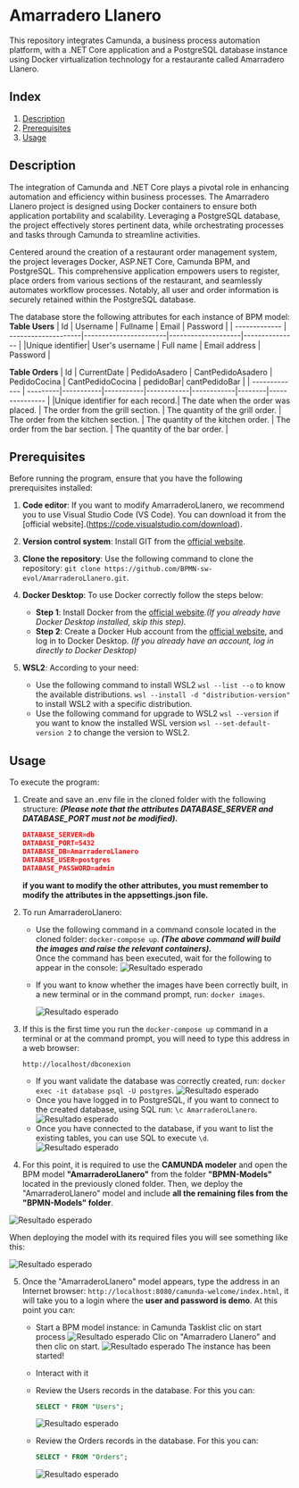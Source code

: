 #  Amarradero Llanero

This repository integrates Camunda, a business process automation platform, with a .NET Core application and a PostgreSQL database instance using Docker virtualization technology for a restaurante called Amarradero Llanero.

## Index

1. [Description](#description)
2. [Prerequisites](#prerequisites)
3. [Usage](#usage)

## Description

The integration of Camunda and .NET Core plays a pivotal role in enhancing automation and efficiency within business processes. The Amarradero Llanero project is designed using Docker containers to ensure both application portability and scalability. Leveraging a PostgreSQL database, the project effectively stores pertinent data, while orchestrating processes and tasks through Camunda to streamline activities.

Centered around the creation of a restaurant order management system, the project leverages Docker, ASP.NET Core, Camunda BPM, and PostgreSQL. This comprehensive application empowers users to register, place orders from various sections of the restaurant, and seamlessly automates workflow processes. Notably, all user and order information is securely retained within the PostgreSQL database.

The database store the following attributes for each instance of BPM model:
**Table Users**
| Id     | Username        | Fullname       | Email           | Password     |
| ------------- | --------------------|-----------------------|--------------------|--------------- |
|Unique identifier| User's username | Full name | Email address | Password |

**Table Orders**
| Id     | CurrentDate        | PedidoAsadero       | CantPedidoAsadero           | PedidoCocina     | CantPedidoCocina | pedidoBar| cantPedidoBar |
| ------------- | ---------|-----------|-----------|------------|------------|--------|--------------- |
|Unique identifier for each record.| The date when the order was placed. | The order from the grill section. | The quantity of the grill order. | The order from the kitchen section. | The quantity of the kitchen order. |  The order from the bar section.  |  The quantity of the bar order. |

## Prerequisites
Before running the program, ensure that you have the following prerequisites installed:

1. **Code editor**: If you want to modify AmarraderoLlanero, we recommend you to use Visual Studio Code (VS Code). You can download it from the [official website].(https://code.visualstudio.com/download).

2. **Version control system**: Install GIT from the [official website](https://git-scm.com/downloads).
3. **Clone the repository**: Use the following command to clone the repository: `git clone https://github.com/BPMN-sw-evol/AmarraderoLlanero.git`.
4. **Docker Desktop**: To use Docker correctly follow the steps below:
    - **Step 1**: Install Docker from the [official website](https://www.docker.com/products/docker-desktop/).*(If you already have Docker Desktop installed, skip this step).*
    - **Step 2**: Create a Docker Hub account from the [official website](https://hub.docker.com/signup), and log in to Docker Desktop.
    *(If you already have an account, log in directly to Docker Desktop)*
5. **WSL2**: According to your need:
    - Use the following command to install WSL2
    `wsl --list --o` to know the available distributions.
    `wsl --install -d "distribution-version"` to install WSL2 with a specific distribution.
    - Use the following command for upgrade to WSL2
    `wsl --version` if you want to know the installed WSL version
    `wsl --set-default-version 2` to change the version to WSL2.
    

## Usage

To execute the program:

1. Create and save an .env file in the cloned folder with the following structure:
***(Please note that the attributes DATABASE_SERVER and DATABASE_PORT must not be modified).***

    ````json
    DATABASE_SERVER=db
    DATABASE_PORT=5432
    DATABASE_DB=AmarraderoLlanero
    DATABASE_USER=postgres
    DATABASE_PASSWORD=admin
    ````
    **if you want to modify the other attributes, you must remember to modify the attributes in the appsettings.json file.**
2. To run AmarraderoLlanero:
    - Use the following command in a command console located in the cloned folder: `docker-compose up`. 
***(The above command will build the images and raise the relevant containers).***  
    Once the command has been executed, wait for the following to appear in the console:
    ![Resultado esperado](images/imagesRunning.png)
    - If you want to know whether the images have been correctly built, in a new terminal or in the command prompt, run:  `docker images`.

        ![Resultado esperado](images/docker-images.png)


3. If this is the first time you run the `docker-compose up` command in a terminal or at the command prompt, you will need to type this address in a web browser: 
    ````url
    http://localhost/dbconexion
    ````
    - If you want validate the database was correctly created, run:  `docker exec -it database psql -U postgres`.
    ![Resultado esperado](images/Postgres.png)
    - Once you have logged in to PostgreSQL, if you want to connect to the created database, using SQL run: `\c AmarraderoLlanero`.
    ![Resultado esperado](images/ConnectDatabase.png)
    - Once you have connected to the database, if you want to list the existing tables, you can use SQL to execute `\d`.
    ![Resultado esperado](images/tablasDB.png)

4. For this point, it is required to use the **CAMUNDA modeler** and open the BPM model **"AmarraderoLlanero"** from the folder **"BPMN-Models"** located in the previously cloned folder.
Then, we deploy the "AmarraderoLlanero" model and include **all the remaining files from the "BPMN-Models" folder**.

![Resultado esperado](images/camunda-modeler.png)

When deploying the model with its required files you will see something like this:

![Resultado esperado](images/process-deployed.png)

5. Once the "AmarraderoLlanero" model appears, type the address in an Internet browser: `http://localhost:8080/camunda-welcome/index.html`, it will take you to a login where the **user and password is demo**.
At this point you can: 
    - Start a BPM model instance: in Camunda Tasklist clic on start process
    ![Resultado esperado](images/start-process.png)
    Clic on "Amarradero Llanero" and then clic on start.
    ![Resultado esperado](images/process-started.png)
    The instance has been started! 
    - Interact with it
    - Review the Users records in the database. For this you can:
        ````sql
        SELECT * FROM "Users";
        ````
        ![Resultado esperado](images/tablaUsers.png)

    - Review the Orders records in the database. For this you can:
        ````sql
        SELECT * FROM "Orders";
        ````
        ![Resultado esperado](images/tablaOrders.png)